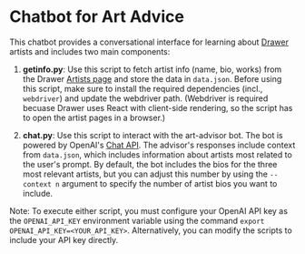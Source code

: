 # Chatbot for Art Advice

This chatbot provides a conversational interface for learning about [Drawer](https://drawer.nyc/) artists and includes two main components:

1. **getinfo.py**: Use this script to fetch artist info (name, bio, works) from the Drawer [Artists page](https://drawer.nyc/artists/) and store the data in `data.json`. Before using this script, make sure to install the required dependencies (incl., `webdriver`) and update the webdriver path. (Webdriver is required becuase Drawer uses React with client-side rendering, so the script has to open the artist pages in a browser.)

2. **chat.py**: Use this script to interact with the art-advisor bot. The bot is powered by OpenAI's [Chat API](https://platform.openai.com/docs/api-reference/chat). The advisor's responses include context from `data.json`, which includes information about artists most related to the user's prompt. By default, the bot includes the bios for the three most relevant artists, but you can adjust this number by using the `--context n` argument to specify the number of artist bios you want to include.

Note: To execute either script, you must configure your OpenAI API key as the `OPENAI_API_KEY` environment variable using the command `export OPENAI_API_KEY=<YOUR_API_KEY>`. Alternatively, you can modify the scripts to include your API key directly.